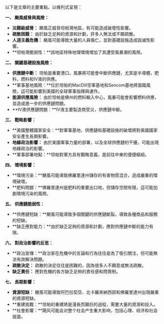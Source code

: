 以下是文章的主要重點，以條列式呈現：

**一、 颶風威脅與風險：**

*   **災難級威脅：** 颶風正威脅坦帕灣地區，有可能造成破壞性影響。
*   **疏散困難：** 由於缺乏足夠的資源和計劃，許多人無法或不願疏散。
*   **人道主義危機：** 颶風可能導致大量的人員傷亡，並對基礎設施造成毀滅性影響。
*   **坦帕灣脆弱性：**該地區特殊地理環境增加了其遭受風暴潮的風險。

**二、 關鍵基礎設施風險：**

*   **供應鏈中斷：** 坦帕是重要港口，風暴將可能會中斷供應鏈，尤其是半導體，肥料，燃料和IV液的供應。
*   **軍事基地風險：**位於坦帕的MacDill空軍基地和Sencom基地將面臨風險，這可能影響到美國的全球軍事指揮與運作。
*   **能源供應風險：** 由於坦帕是佛州的燃料輸入中心，風暴可能會影響燃料供應，並造成進一步的供應鏈問題。
*   **IV液供應鏈問題：**IV液主要製造商受災，供應鏈中斷。

**三、 戰略影響：**

*   **美國整體國家安全：**對軍事基地，供應鏈和基礎設施的破壞將對美國國家安全產生長期影響。
*   **地緣政治影響：** 由於美國軍事力量的部署，以及全球供應鏈的干擾，可能出現地緣政治的影響。
*   **軍事部署地點：**坦帕對軍方具有戰略意義，是前往中東的便捷樞紐。

**四、 環境影響：**

*   **環境污染：**颶風可能導致佛羅里達州儲存的有害物質混合，造成嚴重的環境破壞。
*   **肥料問題：**佛羅里達州是肥料的重要出口地，但儲存空間有限，這可能加劇環境污染的風險。

**五、 供應鏈脆弱性：**

*   **供應鏈短缺：**颶風可能導致多個關鍵的供應鏈斷裂，導致各種商品和服務的短缺。
*   **缺乏應對能力：**由於缺乏足夠的資源和計劃，應對供應鏈中斷的能力有限。

**六、 對政治影響的反思：**

*   **政治宣傳：**政治家在危機中的言論和行為往往是為了吸引關注，但可能無法有效解決問題。
*   **疏散決定：** 疏散的決定往往是困難的，因為很多人不願意或無法疏散。
*   **缺乏責任：** 應對危機的各方缺乏足夠的責任感和問責制。

**七、 長期影響：**

*   **資源短缺：** 颶風可能導致阿巴拉契亞、北卡羅來納西部和佛羅里達州出現嚴重的資源短缺。
*   **重建挑戰：**坦帕的重建將是漫長而艱巨的過程，需要大量的資源和投入。
*   **社會影響：**飓风可能会对整个社会产生重大影响，包括心理、经济和社会层面。